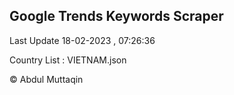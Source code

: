 

## Google Trends Keywords Scraper 
 
Last Update 18-02-2023 , 07:26:36

Country List :
VIETNAM.json



© Abdul Muttaqin 
